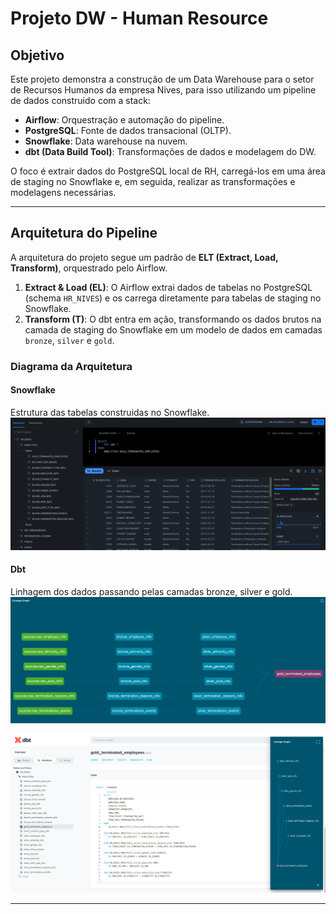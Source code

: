 # Projeto DW - Human Resource

## Objetivo

Este projeto demonstra a construção de um Data Warehouse para o setor de Recursos Humanos da empresa Nives, para isso utilizando um pipeline de dados construido com a stack:

* **Airflow**: Orquestração e automação do pipeline.
* **PostgreSQL**: Fonte de dados transacional (OLTP).
* **Snowflake**: Data warehouse na nuvem.
* **dbt (Data Build Tool)**: Transformações de dados e modelagem do DW.

O foco é extrair dados do PostgreSQL local de RH, carregá-los em uma área de staging no Snowflake e, em seguida, realizar as transformações e modelagens necessárias.

---

## Arquitetura do Pipeline

A arquitetura do projeto segue um padrão de **ELT (Extract, Load, Transform)**, orquestrado pelo Airflow.

1.  **Extract & Load (EL)**: O Airflow extrai dados de tabelas no PostgreSQL (schema `HR_NIVES`) e os carrega diretamente para tabelas de staging no Snowflake.
2.  **Transform (T)**: O dbt entra em ação, transformando os dados brutos na camada de staging do Snowflake em um modelo de dados em camadas `bronze`, `silver` e `gold`.

### Diagrama da Arquitetura

#### Snowflake
Estrutura das tabelas construidas no Snowflake.
![Snowflake](assets/snowflake.png)

#### Dbt
Linhagem dos dados passando pelas camadas bronze, silver e gold.
![Dbt](assets/dbt_1.png)

![Dbt](assets/dbt_2.png)

---


